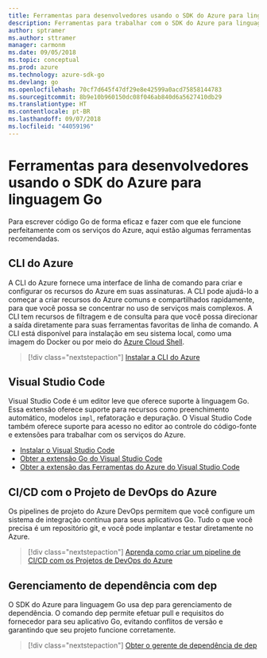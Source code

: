```yaml
---
title: Ferramentas para desenvolvedores usando o SDK do Azure para linguagem Go
description: Ferramentas para trabalhar com o SDK do Azure para linguagem Go e serviços do Azure
author: sptramer
ms.author: sttramer
manager: carmonm
ms.date: 09/05/2018
ms.topic: conceptual
ms.prod: azure
ms.technology: azure-sdk-go
ms.devlang: go
ms.openlocfilehash: 70cf7d645f47df29e8e42599a0acd75858144783
ms.sourcegitcommit: 8b9e10b960150dc08f046ab840d6a5627410db29
ms.translationtype: HT
ms.contentlocale: pt-BR
ms.lasthandoff: 09/07/2018
ms.locfileid: "44059196"
---
```

# <a name="tools-for-developers-using-the-azure-sdk-for-go"></a>Ferramentas para desenvolvedores usando o SDK do Azure para linguagem Go

Para escrever código Go de forma eficaz e fazer com que ele funcione perfeitamente com os serviços do Azure, aqui estão algumas ferramentas recomendadas.

## <a name="azure-cli"></a>CLI do Azure

A CLI do Azure fornece uma interface de linha de comando para criar e configurar os recursos do Azure em suas assinaturas. A CLI pode ajudá-lo a começar a criar recursos do Azure comuns e compartilhados rapidamente, para que você possa se concentrar no uso de serviços mais complexos. A CLI tem recursos de filtragem e de consulta para que você possa direcionar a saída diretamente para suas ferramentas favoritas de linha de comando. A CLI está disponível para instalação em seu sistema local, como uma imagem do Docker ou por meio do [Azure Cloud Shell](https://docs.microsoft.com/azure/cloud-shell/overview).

> [!div class="nextstepaction"]
> [Instalar a CLI do Azure](/cli/azure/install-azure-cli)

## <a name="visual-studio-code"></a>Visual Studio Code

Visual Studio Code é um editor leve que oferece suporte à linguagem Go. Essa extensão oferece suporte para recursos como preenchimento automático, modelos `impl`, refatoração e depuração. O Visual Studio Code também oferece suporte para acesso no editor ao controle do código-fonte e extensões para trabalhar com os serviços do Azure.

* [Instalar o Visual Studio Code](https://code.visualstudio.com/Download)
* [Obter a extensão Go do Visual Studio Code](https://code.visualstudio.com/docs/languages/go)
* [Obter a extensão das Ferramentas do Azure do Visual Studio Code](https://marketplace.visualstudio.com/items?itemName=ms-vscode.vscode-azureextensionpack)

## <a name="cicd-with-azure-devops-project"></a>CI/CD com o Projeto de DevOps do Azure

Os pipelines de projeto do Azure DevOps permitem que você configure um sistema de integração contínua para seus aplicativos Go. Tudo o que você precisa é um repositório git, e você pode implantar e testar diretamente no Azure.

> [!div class="nextstepaction"]
> [Aprenda como criar um pipeline de CI/CD com os Projetos de DevOps do Azure](/azure/devops-project/azure-devops-project-go)

## <a name="dependency-management-with-dep"></a>Gerenciamento de dependência com dep

O SDK do Azure para linguagem Go usa dep para gerenciamento de dependência. O comando dep permite efetuar pull e requisitos do fornecedor para seu aplicativo Go, evitando conflitos de versão e garantindo que seu projeto funcione corretamente.

> [!div class="nextstepaction"]
> [Obter o gerente de dependência de dep](https://github.com/golang/dep)
